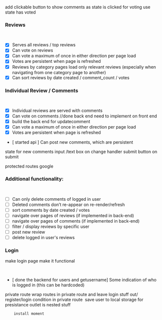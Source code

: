 add clickable button to show comments as state is clicked
for voting use state has voted

### Reviews

​

- [x] Serves all reviews / top reviews
- [x] Can vote on reviews
- [x] Can vote a maximum of once in either direction per page load
- [x] Votes are persistent when page is refreshed
- [x] Reviews by category pages load only relevant reviews (especially when navigating from one category page to another)
- [x] Can sort reviews by date created / comment_count / votes
      ​

### Individual Review / Comments

​

- [x] Individual reviews are served with comments
- [x] Can vote on comments //done back end need to implement on front end
- [x] build the back end for updatecomment
- [x] Can vote a maximum of once in either direction per page load
- [x] Votes are persistent when page is refreshed
- [ started api ] Can post new comments, which are persistent

state for new comments
input /text box on change handler
submit button on submit

protected routes google

### Additional functionality:

​

- [ ] Can only delete comments of logged in user
- [ ] Deleted comments don’t re-appear on re-render/refresh
- [ ] sort comments by date created / votes
- [ ] navigate over pages of reviews (if implemented in back-end)
- [ ] navigate over pages of comments (if implemented in back-end)
- [ ] filter / display reviews by specific user
- [ ] post new review
- [ ] delete logged in user's reviews

### Login

make login page
make it functional

​

- [ done the backend for users and getusername] Some indication of who is logged in (this can be hardcoded)

private route
wrap routes in private route
and leave login stuff out/ register/login
condition in private route
​
save user to local storage for presistance
outlet is nested stuff

        install moment
